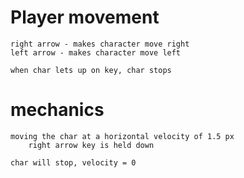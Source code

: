 # Player movement
    right arrow - makes character move right
    left arrow - makes character move left 

    when char lets up on key, char stops

# mechanics
    moving the char at a horizontal velocity of 1.5 px
        right arrow key is held down

    char will stop, velocity = 0

